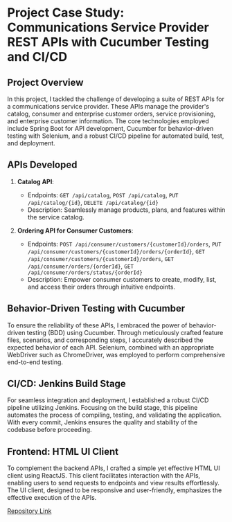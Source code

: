 # Project Case Study: Communications Service Provider REST APIs with Cucumber Testing and CI/CD

## Project Overview
In this project, I tackled the challenge of developing a suite of REST APIs for a communications service provider. These APIs manage the provider's catalog, consumer and enterprise customer orders, service provisioning, and enterprise customer information. The core technologies employed include Spring Boot for API development, Cucumber for behavior-driven testing with Selenium, and a robust CI/CD pipeline for automated build, test, and deployment.

## APIs Developed
1. **Catalog API**:
   - Endpoints: `GET /api/catalog`, `POST /api/catalog`, `PUT /api/catalog/{id}`, `DELETE /api/catalog/{id}`
   - Description: Seamlessly manage products, plans, and features within the service catalog.

2. **Ordering API for Consumer Customers**:
   - Endpoints: `POST /api/consumer/customers/{customerId}/orders`, `PUT /api/consumer/customers/{customerId}/orders/{orderId}`, `GET /api/consumer/customers/{customerId}/orders`, `GET /api/consumer/orders/{orderId}`, `GET /api/consumer/orders/status/{orderId}`
   - Description: Empower consumer customers to create, modify, list, and access their orders through intuitive endpoints.

## Behavior-Driven Testing with Cucumber
To ensure the reliability of these APIs, I embraced the power of behavior-driven testing (BDD) using Cucumber. Through meticulously crafted feature files, scenarios, and corresponding steps, I accurately described the expected behavior of each API. Selenium, combined with an appropriate WebDriver such as ChromeDriver, was employed to perform comprehensive end-to-end testing.

## CI/CD: Jenkins Build Stage
For seamless integration and deployment, I established a robust CI/CD pipeline utilizing Jenkins. Focusing on the build stage, this pipeline automates the process of compiling, testing, and validating the application. With every commit, Jenkins ensures the quality and stability of the codebase before proceeding.

## Frontend: HTML UI Client
To complement the backend APIs, I crafted a simple yet effective HTML UI client using ReactJS. This client facilitates interaction with the APIs, enabling users to send requests to endpoints and view results effortlessly. The UI client, designed to be responsive and user-friendly, emphasizes the effective execution of the APIs.

[Repository Link](https://github.com/shailendrayadav7/Communications-Service)
